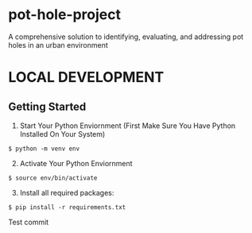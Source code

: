 # pot-hole-project
A comprehensive solution to identifying, evaluating, and addressing pot holes in an urban environment 

# LOCAL DEVELOPMENT
## Getting Started
1. Start Your Python Enviornment (First Make Sure You Have Python Installed On Your System)
```shell
$ python -m venv env
```
2. Activate Your Python Enviornment
```shell
$ source env/bin/activate
```
3. Install all required packages:
```shell
$ pip install -r requirements.txt
```

Test commit
